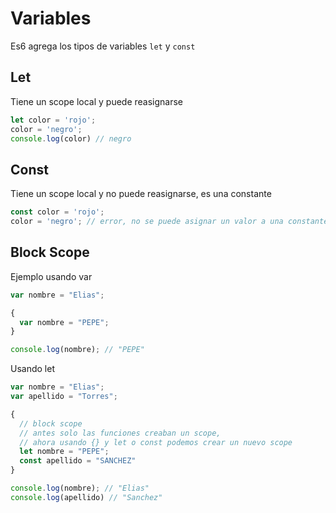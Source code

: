 # Variables
Es6 agrega los tipos de variables `let` y `const`

## Let
Tiene un scope local y puede reasignarse
```javascript
let color = 'rojo';
color = 'negro';
console.log(color) // negro
```
## Const
Tiene un scope local y no puede reasignarse, es una constante
```javascript
const color = 'rojo';
color = 'negro'; // error, no se puede asignar un valor a una constante
```

## Block Scope
Ejemplo usando var
```javascript
var nombre = "Elias";

{
  var nombre = "PEPE";
}

console.log(nombre); // "PEPE"
```

Usando let
```javascript
var nombre = "Elias";
var apellido = "Torres";

{
  // block scope
  // antes solo las funciones creaban un scope,
  // ahora usando {} y let o const podemos crear un nuevo scope
  let nombre = "PEPE";
  const apellido = "SANCHEZ"
}

console.log(nombre); // "Elias"
console.log(apellido) // "Sanchez"
```
